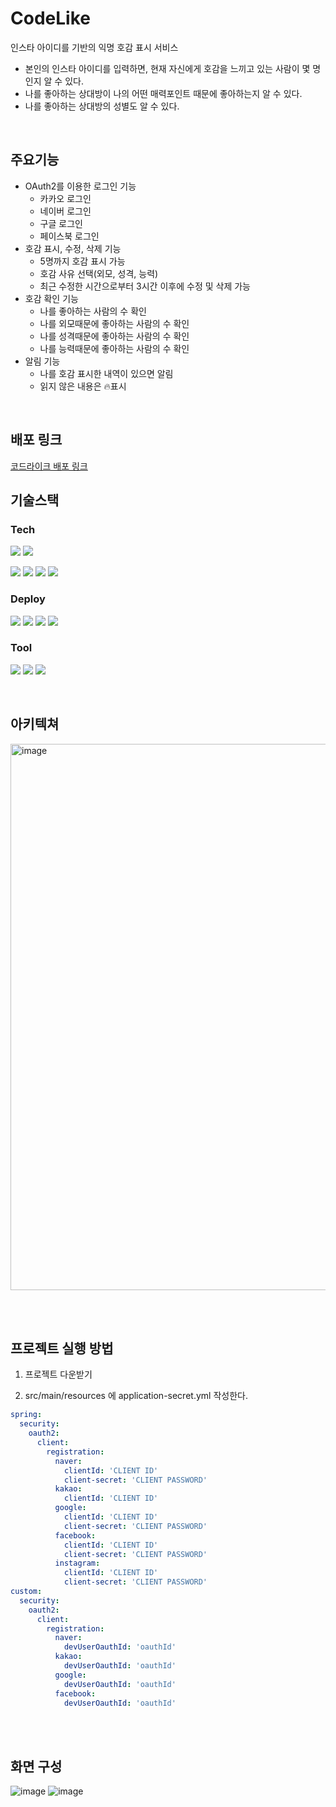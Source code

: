 # CodeLike
인스타 아이디를 기반의 익명 호감 표시 서비스
- 본인의 인스타 아이디를 입력하면, 현재 자신에게 호감을 느끼고 있는 사람이 몇 명인지 알 수 있다.
- 나를 좋아하는 상대방이 나의 어떤 매력포인트 때문에 좋아하는지 알 수 있다.
- 나를 좋아하는 상대방의 성별도 알 수 있다.

<br>

## 주요기능
- OAuth2를 이용한 로그인 기능
    - 카카오 로그인
    - 네이버 로그인
    - 구글 로그인
    - 페이스북 로그인
- 호감 표시, 수정, 삭제 기능
    - 5명까지 호감 표시 가능
    - 호감 사유 선택(외모, 성격, 능력)
    - 최근 수정한 시간으로부터 3시간 이후에 수정 및 삭제 가능
- 호감 확인 기능
    - 나를 좋아하는 사람의 수 확인
    - 나를 외모때문에 좋아하는 사람의 수 확인
    - 나를 성격때문에 좋아하는 사람의 수 확인
    - 나를 능력때문에 좋아하는 사람의 수 확인
- 알림 기능
    - 나를 호감 표시한 내역이 있으면 알림
    - 읽지 않은 내용은 🔥표시
<br>

## 배포 링크

<a href="https://www.ouo.ac/">코드라이크 배포 링크</a>

## 기술스택

### Tech
<img src="https://img.shields.io/badge/Java-FC4C02?style=flat-square&logo=java&logoColor=white"/> <img src="https://img.shields.io/badge/Spring boot-6DB33F?style=flat-square&logo=Spring boot&logoColor=white"/>
        
<img src="https://img.shields.io/badge/gradle-02303A?logo=gradle&logoWidth=25"/> <img src="https://img.shields.io/badge/Spring security-6DB33F?style=flat-square&logo=springsecurity&logoColor=white"/> <img src="https://img.shields.io/badge/Spring Data JPA-2596BE?style=flat-square&logo=&logoColor=white"/> <img src="https://img.shields.io/badge/MariaDB-2596BE?style=flat-square&logo=MariaDB&logoColor=white"/>
        
       

### Deploy
<img src="https://img.shields.io/badge/Nave Cloud Platform-03C75A?style=flat-square&logo=naver&logoColor=white"/> <img src="https://img.shields.io/badge/Github Actions-2AB1AC?style=flat-square&logo=github&logoColor=black"/> <img src="https://img.shields.io/badge/Jenkins-D24939?style=flat-square&logo=Jenkins&logoColor=white"/> <img src="https://img.shields.io/badge/Docker-%230db7ed.svg?style=flat-square&logo=docker&logoColor=white"/> 
        

### Tool
<img src="https://img.shields.io/badge/IntelliJ IDEA-0052CC?style=flat-square&logo=IntelliJ IDEA&logoColor=black"/> <img src="https://img.shields.io/badge/Github-000000?style=flat-square&logo=Github&logoColor=white"/> <img src="https://img.shields.io/badge/Notion-FFFFFF?style=flat-square&logo=Notion&logoColor=black"/> 


<br>


## 아키텍쳐
<img width="874" alt="image" src="https://github.com/LikeLion-team5/Grabit/assets/92236489/ffc48237-dfb6-4924-8e99-aa5d12be0947">

<br><br>


## 프로젝트 실행 방법

1. 프로젝트 다운받기

2. src/main/resources 에 application-secret.yml 작성한다.
```yml
spring:
  security:
    oauth2:
      client:
        registration:
          naver:
            clientId: 'CLIENT ID'
            client-secret: 'CLIENT PASSWORD'
          kakao:
            clientId: 'CLIENT ID'
          google:
            clientId: 'CLIENT ID'
            client-secret: 'CLIENT PASSWORD'
          facebook:
            clientId: 'CLIENT ID'
            client-secret: 'CLIENT PASSWORD'
          instagram:
            clientId: 'CLIENT ID'
            client-secret: 'CLIENT PASSWORD'
custom:
  security:
    oauth2:
      client:
        registration:
          naver:
            devUserOauthId: 'oauthId'
          kakao:
            devUserOauthId: 'oauthId'
          google:
            devUserOauthId: 'oauthId'
          facebook:
            devUserOauthId: 'oauthId'
```

<br><br>

## 화면 구성
![image](https://github.com/heeyeon3050/HiddenHearts/assets/111184269/071fe108-be4c-4715-90c8-8e2f37e023f7)
![image](https://github.com/heeyeon3050/HiddenHearts/assets/111184269/3ba94210-74c8-4584-9d3d-7e4a92a1eb62)
